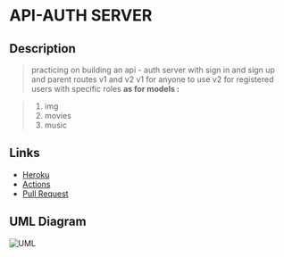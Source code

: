 # API-AUTH SERVER

## Description 

> practicing on building an api - auth server with sign in and sign up and parent routes v1 and v2 
> v1 for anyone to use 
> v2 for registered users with specific roles 
>**as for models :**

> 1. img
 >2. movies
 >3. music

## Links

 

- [Heroku](https://auth-api-server-mohammed-awada.herokuapp.com/)
- [Actions](https://github.com/Mohammed-Awadallah/auth-api/actions)
- [Pull Request](https://github.com/Mohammed-Awadallah/auth-api/pull/2)

## UML Diagram


![UML](https://i.ibb.co/vPJNFHQ/Untitled.png)